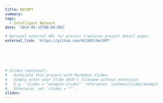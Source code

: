 ```yaml
---
title: NetOPT
summary:  
tags:
  - Intelligent Network
date: '2024-05-15T00:00:00Z'

# Optional external URL for project (replaces project detail page).
external_link: 'https://github.com/RS2002/NetOPT'






# Slides (optional).
#   Associate this project with Markdown slides.
#   Simply enter your slide deck's filename without extension.
#   E.g. `slides = "example-slides"` references `content/slides/example-slides.md`.
#   Otherwise, set `slides = ""`.
slides: 
---
```

